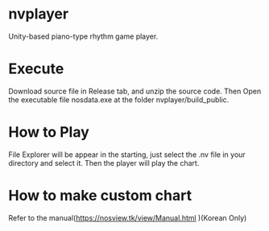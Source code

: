 # nvplayer
 Unity-based piano-type rhythm game player.
 # Execute
 Download source file in Release tab, and unzip the source code.
 Then Open the executable file nosdata.exe at the folder nvplayer/build_public.
 # How to Play
 File Explorer will be appear in the starting, just select the .nv file in your directory and select it. Then the player will play the chart.
 # How to make custom chart
 Refer to the manual(https://nosview.tk/view/Manual.html )(Korean Only)
